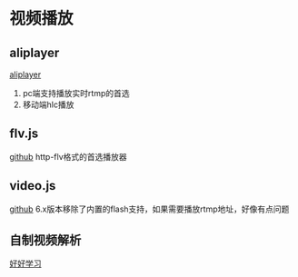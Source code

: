 # 视频播放
## aliplayer
[aliplayer](https://player.alicdn.com/aliplayer/index.html)
1. pc端支持播放实时rtmp的首选
2. 移动端hlc播放
## flv.js
[github](https://github.com/bilibili/flv.js) http-flv格式的首选播放器
## video.js
[github](https://github.com/videojs/video.js)
6.x版本移除了内置的flash支持，如果需要播放rtmp地址，好像有点问题

## 自制视频解析
[好好学习](https://developer.mozilla.org/zh-CN/docs/Web/API/Media_Source_Extensions_API)